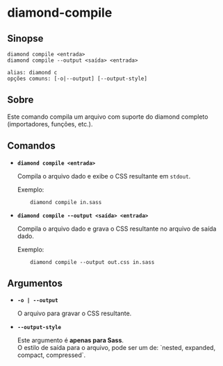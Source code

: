 # diamond-compile

## Sinopse
```
diamond compile <entrada>
diamond compile --output <saída> <entrada>

alias: diamond c
opções comuns: [-o|--output] [--output-style]
```

## Sobre
Este comando compila um arquivo com suporte do diamond completo (importadores, funções, etc.).

## Comandos
* **`diamond compile <entrada>`** 

  Compila o arquivo dado e exibe o CSS resultante em `stdout`.

  Exemplo:
  ```
      diamond compile in.sass
  ```


* **`diamond compile --output <saída> <entrada>`**

  Compila o arquivo dado e grava o CSS resultante no arquivo de saída dado.

  Exemplo:
  ```
      diamond compile --output out.css in.sass
  ```



## Argumentos
* **`-o | --output`**

  O arquivo para gravar o CSS resultante.



* **`--output-style`**

  <div class="notification is-warning">
    Este argumento é <b>apenas para Sass</b>.
  </div>
  O estilo de saída para o arquivo, pode ser um de: `nested, expanded, compact, compressed`.
